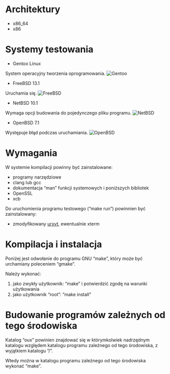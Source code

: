 # Architektury

* x86_64
* x86

# Systemy testowania

* Gentoo Linux

System operacyjny tworzenia oprogramowania.
![Gentoo](picture/Gentoo.png)

* FreeBSD 13.1

Uruchamia się.
![FreeBSD](picture/FreeBSD.png)

* NetBSD 10.1

Wymaga opcji budowania do pojedynczego pliku programu.
![NetBSD](picture/NetBSD.png)

* OpenBSD 7.1

Występuje błąd podczas uruchamiania.
![OpenBSD](picture/OpenBSD.png)

# Wymagania

W systemie kompilacji powinny być zainstalowane:
* programy narzędziowe
* clang lub gcc
* dokumentacja “man” funkcji systemowych i poniższych bibliotek
* OpenSSL
* xcb

Do uruchomienia programu testowego (“make run”) powinnien być zainstalowany:
* zmodyfikowany [urxvt](https://github.com/overcq/rxvt-unicode), ewentualnie xterm

# Kompilacja i instalacja

Poniżej jest odwołanie do programu GNU “make”, który może być urchamiany poleceniem “gmake”.

Należy wykonać:
1. jako zwykły użytkownik: “make” i potwierdzić zgodę na warunki użytkowania
2. jako użytkownik “root”: ”make install”

# Budowanie programów zależnych od tego środowiska

Katalog “oux” powinien znajdować się w którymkolwiek nadrzędnym katalogu względem katalogu programu zależnego od tego środowiska, z wyjątkiem katalogu ”/”.

Wtedy można w katalogu programu zależnego od tego środowiska wykonać “make”.
